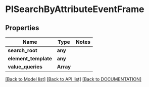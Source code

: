 # PISearchByAttributeEventFrame

## Properties
Name | Type | Notes
------------ | ------------- | -------------
**search_root** | **any**
**element_template** | **any**
**value_queries** | **Array<PIAttributeValueQuery>**

[[Back to Model list]](../../DOCUMENTATION.md#documentation-for-models) [[Back to API list]](../../DOCUMENTATION.md#documentation-for-api-endpoints) [[Back to DOCUMENTATION]](../../DOCUMENTATION.md)
